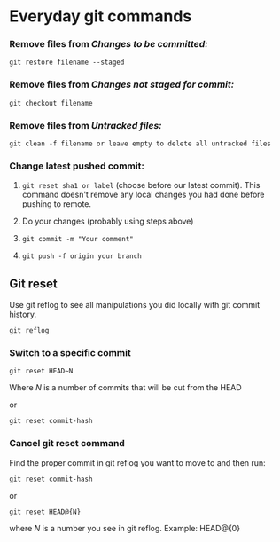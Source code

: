 # Everyday git commands

### Remove files from *Changes to be committed:*

```git restore filename --staged```


### Remove files from *Changes not staged for commit:*

```git checkout filename```

### Remove files from *Untracked files:*

```git clean -f filename or leave empty to delete all untracked files```


### Change latest pushed commit:

1) ```git reset sha1 or label``` (choose before our latest commit). This command doesn't remove any local changes you had done before pushing to remote.

2) Do your changes (probably using steps above)

3) ```git commit -m "Your comment"```

4) ```git push -f origin your branch```

## Git reset
 
Use git reflog to see all manipulations you did locally with git commit history.

```git reflog```

### Switch to a specific commit

```git reset HEAD~N```

Where *N* is a number of commits that will be cut from the HEAD

or

```git reset commit-hash```

### Cancel git reset command

Find the proper commit in git reflog you want to move to and then run:

```git reset commit-hash```

or

```git reset HEAD@{N}```

where *N* is a number you see in git reflog. Example: HEAD@{0}
